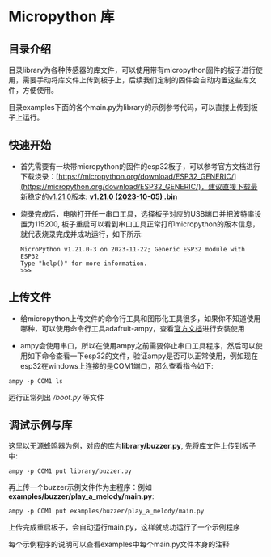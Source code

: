 # Micropython 库

## 目录介绍

  目录library为各种传感器的库文件，可以使用带有micropython固件的板子进行使用，需要手动将库文件上传到板子上，后续我们定制的固件会自动内置这些库文件，方便使用。

  目录examples下面的各个main.py为library的示例参考代码，可以直接上传到板子上运行。

## 快速开始

- 首先需要有一块带micropython的固件的esp32板子，可以参考官方文档进行下载烧录：[https://micropython.org/download/ESP32_GENERIC/](https://micropython.org/download/ESP32_GENERIC/)，建议直接下载最新稳定的v1.21.0版本: [**v1.21.0 (2023-10-05) .bin**](https://micropython.org/resources/firmware/ESP32_GENERIC-20231005-v1.21.0.bin)

- 烧录完成后，电脑打开任一串口工具，选择板子对应的USB端口并把波特率设置为115200, 板子重启可以看到串口工具正常打印micropython的版本信息，就代表烧录完成并成功运行，如下所示:

  ```text
  MicroPython v1.21.0-3 on 2023-11-22; Generic ESP32 module with ESP32
  Type "help()" for more information.
  >>>
  ```

## 上传文件

- 给micropython上传文件的命令行工具和图形化工具很多，如果你不知道使用哪种，可以使用命令行工具adafruit-ampy，查看[官方文档](https://pypi.org/project/adafruit-ampy/)进行安装使用

- ampy会使用串口，所以在使用ampy之前需要停止串口工具程序，然后可以使用如下命令查看一下esp32的文件，验证ampy是否可以正常使用，例如现在esp32在windows上连接的是COM1端口，那么查看指令如下:

```shell
ampy -p COM1 ls
```

  运行正常列出 */boot.py* 等文件

## 调试示例与库

这里以无源蜂鸣器为例，对应的库为**library/buzzer.py**, 先将库文件上传到板子中:

```shell
ampy -p COM1 put library/buzzer.py
```

再上传一个buzzer示例文件作为主程序：例如**examples/buzzer/play_a_melody/main.py**:

```shell
ampy -p COM1 put examples/buzzer/play_a_melody/main.py
```

上传完成重启板子，会自动运行main.py，这样就成功运行了一个示例程序

每个示例程序的说明可以查看examples中每个main.py文件本身的注释
